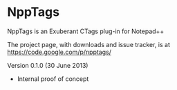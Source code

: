 NppTags
=======

NppTags is an Exuberant CTags plug-in for Notepad++

The project page, with downloads and issue tracker, is at https://code.google.com/p/npptags/

Version 0.1.0 (30 June 2013)
* Internal proof of concept
